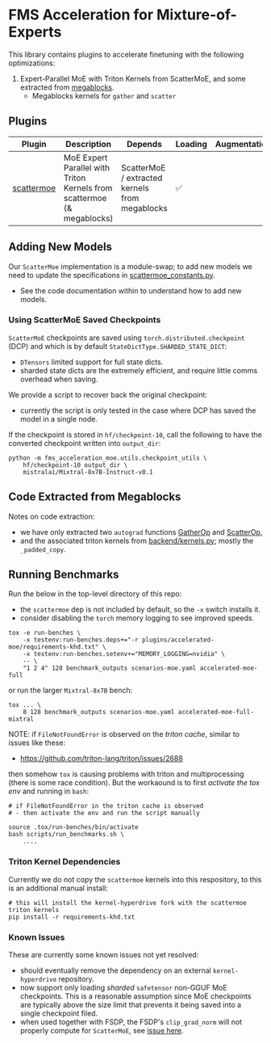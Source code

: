 # FMS Acceleration for Mixture-of-Experts

This library contains plugins to accelerate finetuning with the following optimizations:
1. Expert-Parallel MoE with Triton Kernels from ScatterMoE, and some extracted from [megablocks](https://github.com/databricks/megablocks).
    - Megablocks kernels for `gather` and `scatter` 

## Plugins

Plugin | Description | Depends | Loading | Augmentation | Callbacks
--|--|--|--|--|--
[scattermoe](./src/fms_acceleration_moe/framework_plugin_scattermoe.py) | MoE Expert Parallel with Triton Kernels from scattermoe (& megablocks) | ScatterMoE / extracted kernels from megablocks | ✅ | |  ✅


## Adding New Models

Our `ScatterMoe` implementation is a module-swap; to add new models we need to update the specifications in [scattermoe_constants.py](./src/fms_acceleration_moe/utils/scattermoe_constants.py).
- See the code documentation within to understand how to add new models.

### Using ScatterMoE Saved Checkpoints

`ScatterMoE` checkpoints are saved using `torch.distributed.checkpoint` (DCP) and which is by default `StateDictType.SHARDED_STATE_DICT`:
- `DTensors` limited support for full state dicts. 
- sharded state dicts are the extremely efficient, and require little comms overhead when saving.

We provide a script to recover back the original checkpoint:
- currently the script is only tested in the case where DCP has saved the model in a single node.

If the checkpoint is stored in `hf/checkpoint-10`, call the following to have the converted checkpoint written into `output_dir`:

```
python -m fms_acceleration_moe.utils.checkpoint_utils \
    hf/checkpoint-10 output_dir \
    mistralai/Mixtral-8x7B-Instruct-v0.1
```

## Code Extracted from Megablocks

Notes on code extraction:
- we have only extracted two `autograd` functions [GatherOp](https://github.com/databricks/megablocks/blob/main/megablocks/ops/gather.py) and [ScatterOp](https://github.com/databricks/megablocks/blob/main/megablocks/ops/scatter.py),
- and the associated triton kernels from [backend/kernels.py](https://github.com/databricks/megablocks/blob/main/megablocks/backend/kernels.py); mostly the `_padded_copy`.

## Running Benchmarks


Run the below in the top-level directory of this repo:
- the `scattermoe` dep is not included by default, so the `-x` switch installs it.
- consider disabling the `torch` memory logging to see improved speeds.

```
tox -e run-benches \
    -x testenv:run-benches.deps+="-r plugins/accelerated-moe/requirements-khd.txt" \
    -x testenv:run-benches.setenv+="MEMORY_LOGGING=nvidia" \
    -- \
    "1 2 4" 128 benchmark_outputs scenarios-moe.yaml accelerated-moe-full
```
or run the larger `Mixtral-8x7B` bench:
```
tox ... \
    8 128 benchmark_outputs scenarios-moe.yaml accelerated-moe-full-mixtral
```

NOTE: if `FileNotFoundError` is observed on the *triton cache*, similar to issues like these:
- https://github.com/triton-lang/triton/issues/2688

then somehow `tox` is causing problems with triton and multiprocessing (there is some race condition).
But the workaound is to first *activate the tox env* and 
running in `bash`:
```
# if FileNotFoundError in the triton cache is observed
# - then activate the env and run the script manually

source .tox/run-benches/bin/activate
bash scripts/run_benchmarks.sh \
    ....
```


### Triton Kernel Dependencies

Currently we do not copy the `scattermoe` kernels into this respository, to this is an additional manual install:

```
# this will install the kernel-hyperdrive fork with the scattermoe triton kernels
pip install -r requirements-khd.txt
```

### Known Issues

These are currently some known issues not yet resolved:
- should eventually remove the dependency on an external `kernel-hyperdrive` repository.
- now support only loading *sharded* `safetensor` non-GGUF MoE checkpoints. This is a reasonable assumption since MoE checkpoints are typically above the size limit that prevents it being saved into a single checkpoint filed.
- when used together with FSDP, the FSDP's `clip_grad_norm` will not properly compute for `ScatterMoE`, see [issue here](https://github.com/foundation-model-stack/fms-acceleration/issues/109).



